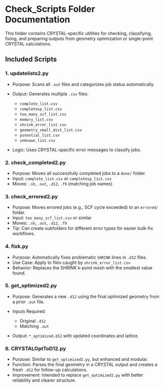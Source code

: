 # Check\_Scripts Folder Documentation

This folder contains CRYSTAL-specific utilities for checking, classifying, fixing, and preparing outputs from geometry optimization or single-point CRYSTAL calculations.

## Included Scripts

### 1. updatelists2.py

* Purpose: Scans all `.out` files and categorizes job status automatically.
* Output: Generates multiple `.csv` files:

  * `complete_list.csv`
  * `completesp_list.csv`
  * `too_many_scf_list.csv`
  * `memory_list.csv`
  * `shrink_error_list.csv`
  * `geometry_small_dist_list.csv`
  * `potential_list.csv`
  * `unknown_list.csv`
* Logic: Uses CRYSTAL-specific error messages to classify jobs.

### 2. check\_completed2.py

* Purpose: Moves all successfully completed jobs to a `done/` folder.
* Input: `complete_list.csv` or `completesp_list.csv`
* Moves: `.sh`, `.out`, `.d12`, `.f9` (matching job names)

### 3. check\_errored2.py

* Purpose: Moves errored jobs (e.g., SCF cycle exceeded) to an `errored/` folder.
* Input: `too_many_scf_list.csv` or similar
* Moves: `.sh`, `.out`, `.d12`, `.f9`
* Tip: Can create subfolders for different error types for easier bulk-fix workflows.

### 4. fixk.py

* Purpose: Automatically fixes problematic `SHRINK` lines in `.d12` files.
* Use Case: Apply to files caught by `shrink_error_list.csv`
* Behavior: Replaces the SHRINK k-point mesh with the smallest value found.

### 5. get\_optimized2.py

* Purpose: Generates a new `.d12` using the final optimized geometry from a prior `.out` file.
* Inputs Required:

  * Original `.d12`
  * Matching `.out`
* Output: `*_optimized.d12` with updated coordinates and lattice.

### 6. CRYSTALOptToD12.py

* Purpose: Similar to `get_optimized2.py`, but enhanced and modular.
* Function: Parses the final geometry in a CRYSTAL output and creates a fresh `.d12` for follow-up calculations.
* Improvement: Intended to replace `get_optimized2.py` with better reliability and clearer structure.

